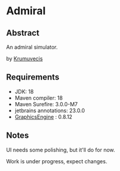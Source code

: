# Admiral

## Abstract

An admiral simulator.

<!--
[![](https://jitpack.io/v/Krumuvecis/<projname>.svg)](https://jitpack.io/#Krumuvecis/<projname>)
-->

by [Krumuvecis](https://github.com/Krumuvecis)


## Requirements

* JDK: 18
* Maven compiler: 18
* Maven Surefire: 3.0.0-M7
* jetbrains annotations: 23.0.0
* [GraphicsEngine](https://github.com/KruMF/GraphicsEngine) : 0.8.12


## Notes

UI needs some polishing, but it'll do for now.

Work is under progress, expect changes.
